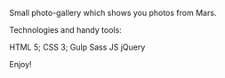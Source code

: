 Small photo-gallery which shows you photos from Mars.

Technologies and handy tools:

HTML 5;
CSS 3;
Gulp
Sass
JS
jQuery


Enjoy!
